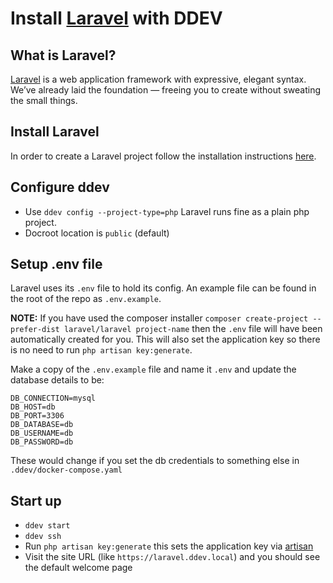 # Install [Laravel](https://laravel.com/) with DDEV

## What is Laravel?
[Laravel](https://laravel.com/) is a web application framework with expressive, elegant syntax. We’ve already laid the foundation — freeing you to create without sweating the small things.

## Install Laravel
In order to create a Laravel project follow the installation instructions [here](https://laravel.com/docs/master/installation).

## Configure ddev
* Use `ddev config --project-type=php` Laravel runs fine as a plain php project.
* Docroot location is `public` (default)

## Setup .env file
Laravel uses its `.env` file to hold its config. An example file can be found in the root of the repo as `.env.example`.

**NOTE:** If you have used the composer installer `composer create-project --prefer-dist laravel/laravel project-name` then the `.env` file will have been automatically created for you. This will also set the application key so there is no need to run `php artisan key:generate`.

Make a copy of the `.env.example` file and name it `.env` and update the database details to be:

```
DB_CONNECTION=mysql
DB_HOST=db
DB_PORT=3306
DB_DATABASE=db
DB_USERNAME=db
DB_PASSWORD=db
```

These would change if you set the db credentials to something else in `.ddev/docker-compose.yaml`

## Start up
* `ddev start`
* `ddev ssh`
* Run `php artisan key:generate` this sets the application key via [artisan](https://laravel.com/docs/master/artisan)
* Visit the site URL (like `https://laravel.ddev.local`) and you should see the default welcome page


